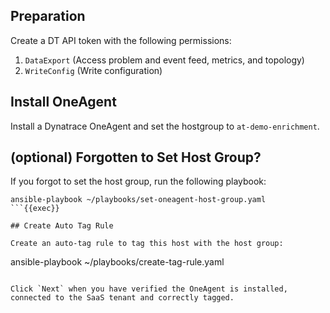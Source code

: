 ## Preparation

Create a DT API token with the following permissions:

1. `DataExport` (Access problem and event feed, metrics, and topology)
2. `WriteConfig` (Write configuration)

## Install OneAgent
Install a Dynatrace OneAgent and set the hostgroup to `at-demo-enrichment`.


## (optional) Forgotten to Set Host Group?
If you forgot to set the host group, run the following playbook:

```
ansible-playbook ~/playbooks/set-oneagent-host-group.yaml
```{{exec}}

## Create Auto Tag Rule

Create an auto-tag rule to tag this host with the host group:

```
ansible-playbook ~/playbooks/create-tag-rule.yaml
```{{exec}}

Click `Next` when you have verified the OneAgent is installed, connected to the SaaS tenant and correctly tagged.